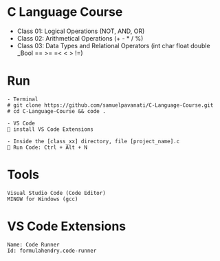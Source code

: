 # C Language Course

- Class 01: Logical Operations (NOT, AND, OR)
- Class 02: Arithmetical Operations (+ - * / %)
- Class 03: Data Types and Relational Operators (int char float double _Bool == >= =< < > !=)

# Run
```
- Terminal
# git clone https://github.com/samuelpavanati/C-Language-Course.git
# cd C-Language-Course && code .

- VS Code
💾 install VS Code Extensions

- Inside the [class_xx] directory, file [project_name].c
🐎 Run Code: Ctrl + Alt + N
```

# Tools
```
Visual Studio Code (Code Editor)
MINGW for Windows (gcc)
```

# VS Code Extensions
```
Name: Code Runner
Id: formulahendry.code-runner
```